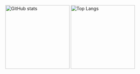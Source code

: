 <p align="left">
  <img alt="GitHub stats" height="200px" src="https://github-readme-stats.vercel.app/api?username=taji-taji&show_icons=true&count_private=true&theme=swift" />
  <img alt="Top Langs" height="200px" src="https://github-readme-stats.vercel.app/api/top-langs/?username=taji-taji&count_private=true&theme=swift" />
</p>

<!--
**taji-taji/taji-taji** is a ✨ _special_ ✨ repository because its `README.md` (this file) appears on your GitHub profile.

Here are some ideas to get you started:

- 🔭 I’m currently working on ...
- 🌱 I’m currently learning ...
- 👯 I’m looking to collaborate on ...
- 🤔 I’m looking for help with ...
- 💬 Ask me about ...
- 📫 How to reach me: ...
- 😄 Pronouns: ...
- ⚡ Fun fact: ...
-->
